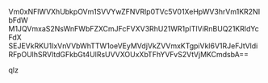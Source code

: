 Vm0xNFlWVXhUbkpOVm1SVVYwZFNVRlp0TVc5V01XeHpWV3hrVm1KR2NIbFdW
M1JQVmxaS2NsWnFWbFZXCmJFcFVXV3RhU21WR1pITlViRnBUQ21KRldYcFdX
SEJEVkRKU1IxVnVVbWhTTW1oeVEyMVdjVkZVVmxKTgpiVkl6V1RJeFJtVldi
RFpOUlhSRVltdGFkbGt4UlRsUVVXOUxXbTFhYVFvS2VtVjMKCmdsbA==

qlz